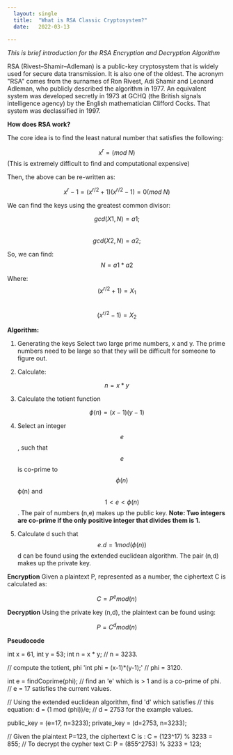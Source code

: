 ```yaml
---
  layout: single
  title:  "What is RSA Classic Cryptosystem?"
  date:   2022-03-13
   
--- 
```


*This is brief introduction for the RSA Encryption and Decryption Algorithm*

RSA (Rivest–Shamir–Adleman) is a public-key cryptosystem that is widely used for secure data transmission. It is also one of the oldest. The acronym "RSA" comes from the surnames of Ron Rivest, Adi Shamir and Leonard Adleman, who publicly described the algorithm in 1977. An equivalent system was developed secretly in 1973 at GCHQ (the British signals intelligence agency) by the English mathematician Clifford Cocks. That system was declassified in 1997.

**How does RSA work?**

The core idea is to find the least natural number that satisfies the following:

$$x^r = (mod  \;N) $$ (This is extremely difficult to find and computational expensive)

Then, the above can be re-written as: 

$$x^r - 1 = (x^{r/2}+1)(x^{r/2}-1) = 0 (mod \;N)$$

We can find the keys using the greatest common divisor:

$$gcd(X1, N) = a1;$$\
$$gcd(X2, N) = a2;$$

So, we can find: $$N = a1 * a2$$

Where:\
$$(x^{r/2}+1)=X_1$$\
$$(x^{r/2}-1)=X_2$$

**Algorithm:**
1. Generating the keys
Select two large prime numbers, x and y. The prime numbers need to be large so that they will be difficult for someone to figure out. 

2. Calculate:
 
$$n = x * y $$
 
3. Calculate the totient function 

$$\phi(n) = (x-1)(y-1)$$

4. Select an integer $$e$$, such that $$e$$ is co-prime to $$\phi(n)$$ ϕ(n) and $$1 < e < \phi(n)$$
. The pair of numbers (n,e) makes up the public key.
**Note: Two integers are co-prime if the only positive integer that divides them is 1.**

5. Calculate d such that $$e.d = 1 mod(\phi(n))$$
d can be found using the extended euclidean algorithm. The pair (n,d) makes up the private key.

**Encryption**
Given a plaintext P, represented as a number, the ciphertext C is calculated as:

$$C = P^{e} mod(n)$$

**Decryption**
Using the private key (n,d), the plaintext can be found using:

$$P = C^{d} mod(n)$$

**Pseudocode**

int x = 61, int y = 53;
int n = x * y;
// n = 3233.

// compute the totient, phi
'int phi = (x-1)*(y-1);'
// phi = 3120.

int e = findCoprime(phi);
// find an 'e' which is > 1 and is a co-prime of phi.
// e = 17 satisfies the current values.

// Using the extended euclidean algorithm, find 'd' which satisfies 
// this equation:
d = (1 mod (phi))/e;
// d = 2753 for the example values.

public_key = (e=17, n=3233);
private_key = (d=2753, n=3233);

// Given the plaintext P=123, the ciphertext C is :
C = (123^17) % 3233 = 855;
// To decrypt the cypher text C:
P = (855^2753) % 3233 = 123;
